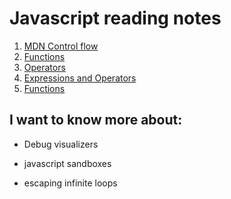 # Javascript reading notes

1. [MDN Control flow](https://developer.mozilla.org/en-US/docs/Glossary/Control_flow)
1. [Functions](https://www.w3schools.com/js/js_functions.asp)
1. [Operators](https://www.w3schools.com/js/js_operators.asp)
1. [Expressions and Operators](https://developer.mozilla.org/en-US/docs/Web/JavaScript/Guide/Expressions_and_Operators)
1. [Functions](https://developer.mozilla.org/en-US/docs/Web/JavaScript/Guide/Functions)

## I want to know more about:

- Debug visualizers

- javascript sandboxes

- escaping infinite loops